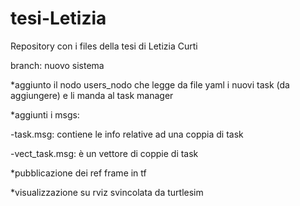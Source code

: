 # tesi-Letizia
Repository con i files della tesi di Letizia Curti

branch: nuovo sistema


*aggiunto il nodo users_nodo che legge da file yaml i nuovi task (da aggiungere) e li manda al task manager


*aggiunti i msgs:

-task.msg: contiene le info relative ad una coppia di task

-vect_task.msg: è un vettore di coppie di task



*pubblicazione dei ref frame in tf

*visualizzazione su rviz svincolata da turtlesim
